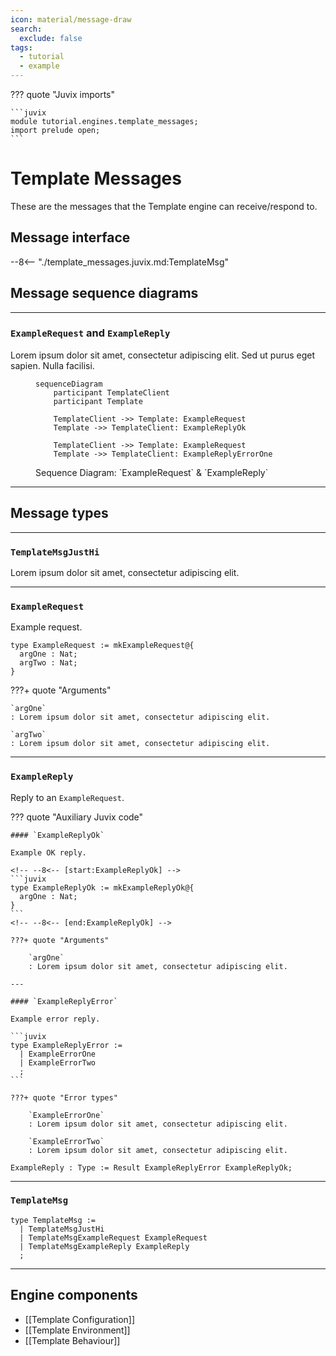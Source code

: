 ```yaml
---
icon: material/message-draw
search:
  exclude: false
tags:
  - tutorial
  - example
---
```


??? quote "Juvix imports"

    ```juvix
    module tutorial.engines.template_messages;
    import prelude open;
    ```

# Template Messages

These are the messages that the Template engine can receive/respond to.

## Message interface

--8<-- "./template_messages.juvix.md:TemplateMsg"


## Message sequence diagrams

---

### `ExampleRequest` and `ExampleReply`

Lorem ipsum dolor sit amet, consectetur adipiscing elit.
Sed ut purus eget sapien. Nulla facilisi.

<!-- --8<-- [start:message-sequence-diagram-ExampleRequest] -->
<figure markdown="span">

```mermaid
sequenceDiagram
    participant TemplateClient
    participant Template

    TemplateClient ->> Template: ExampleRequest
    Template ->> TemplateClient: ExampleReplyOk

    TemplateClient ->> Template: ExampleRequest
    Template ->> TemplateClient: ExampleReplyErrorOne
```

<figcaption markdown="span">
Sequence Diagram: `ExampleRequest` & `ExampleReply`
</figcaption>
</figure>
<!-- --8<-- [end:message-sequence-diagram-ExampleRequest] -->

---

## Message types

---

### `TemplateMsgJustHi`

Lorem ipsum dolor sit amet, consectetur adipiscing elit.

---

### `ExampleRequest`

Example request.

<!-- --8<-- [start:ExampleRequest] -->
```juvix
type ExampleRequest := mkExampleRequest@{
  argOne : Nat;
  argTwo : Nat;
}
```
<!-- --8<-- [end:ExampleRequest] -->

???+ quote "Arguments"

    `argOne`
    : Lorem ipsum dolor sit amet, consectetur adipiscing elit.

    `argTwo`
    : Lorem ipsum dolor sit amet, consectetur adipiscing elit.

---

### `ExampleReply`

Reply to an `ExampleRequest`.

??? quote "Auxiliary Juvix code"

    #### `ExampleReplyOk`

    Example OK reply.

    <!-- --8<-- [start:ExampleReplyOk] -->
    ```juvix
    type ExampleReplyOk := mkExampleReplyOk@{
      argOne : Nat;
    }
    ```
    <!-- --8<-- [end:ExampleReplyOk] -->

    ???+ quote "Arguments"

        `argOne`
        : Lorem ipsum dolor sit amet, consectetur adipiscing elit.

    ---

    #### `ExampleReplyError`

    Example error reply.

    ```juvix
    type ExampleReplyError :=
      | ExampleErrorOne
      | ExampleErrorTwo
      ;
    ```

    ???+ quote "Error types"

        `ExampleErrorOne`
        : Lorem ipsum dolor sit amet, consectetur adipiscing elit.

        `ExampleErrorTwo`
        : Lorem ipsum dolor sit amet, consectetur adipiscing elit.

<!-- --8<-- [start:ExampleReply] -->
```juvix
ExampleReply : Type := Result ExampleReplyError ExampleReplyOk;
```
<!-- --8<-- [end:ExampleReply] -->

---

### `TemplateMsg`

<!-- --8<-- [start:TemplateMsg] -->
```juvix
type TemplateMsg :=
  | TemplateMsgJustHi
  | TemplateMsgExampleRequest ExampleRequest
  | TemplateMsgExampleReply ExampleReply
  ;
```
<!-- --8<-- [end:TemplateMsg] -->

---

## Engine components

- [[Template Configuration]]
- [[Template Environment]]
- [[Template Behaviour]]
